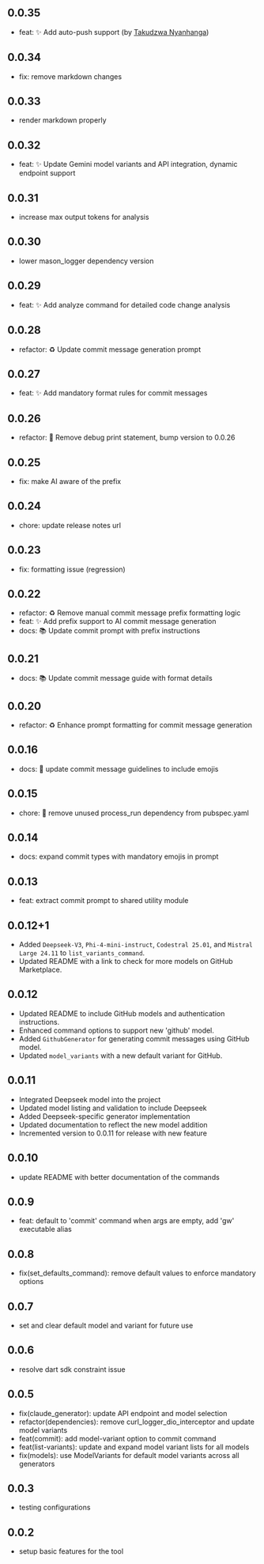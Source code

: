 ## 0.0.35
- feat: ✨ Add auto-push support (by [Takudzwa Nyanhanga](https://github.com/abcdOfficialzw))

## 0.0.34
- fix: remove markdown changes

## 0.0.33
- render markdown properly

## 0.0.32
- feat: ✨ Update Gemini model variants and API integration, dynamic endpoint support

## 0.0.31
- increase max output tokens for analysis

## 0.0.30
- lower mason_logger dependency version

## 0.0.29
- feat: ✨ Add analyze command for detailed code change analysis


## 0.0.28
- refactor: ♻️ Update commit message generation prompt

## 0.0.27
- feat: ✨ Add mandatory format rules for commit messages

## 0.0.26
- refactor: 🔧 Remove debug print statement, bump version to 0.0.26

## 0.0.25
- fix: make AI aware of the prefix

## 0.0.24
- chore: update release notes url

## 0.0.23
- fix: formatting issue (regression)

## 0.0.22
- refactor: ♻️ Remove manual commit message prefix formatting logic
- feat: ✨ Add prefix support to AI commit message generation
- docs: 📚 Update commit prompt with prefix instructions


## 0.0.21
- docs: 📚 Update commit message guide with format details

## 0.0.20
- refactor: ♻️ Enhance prompt formatting for commit message generation

## 0.0.16
- docs: 📝 update commit message guidelines to include emojis

## 0.0.15
- chore: 🧹 remove unused process_run dependency from pubspec.yaml

## 0.0.14
- docs: expand commit types with mandatory emojis in prompt

## 0.0.13
- feat: extract commit prompt to shared utility module

## 0.0.12+1
- Added `Deepseek-V3`, `Phi-4-mini-instruct`, `Codestral 25.01`, and `Mistral Large 24.11` to `list_variants_command`.
- Updated README with a link to check for more models on GitHub Marketplace.

## 0.0.12
- Updated README to include GitHub models and authentication instructions.
- Enhanced command options to support new 'github' model.
- Added `GithubGenerator` for generating commit messages using GitHub model.
- Updated `model_variants` with a new default variant for GitHub.

## 0.0.11
- Integrated Deepseek model into the project
- Updated model listing and validation to include Deepseek
- Added Deepseek-specific generator implementation
- Updated documentation to reflect the new model addition
- Incremented version to 0.0.11 for release with new feature

## 0.0.10
- update README with better documentation of the commands

## 0.0.9
- feat: default to 'commit' command when args are empty, add 'gw' executable alias

## 0.0.8
- fix(set_defaults_command): remove default values to enforce mandatory options

## 0.0.7
- set and clear default model and variant for future use

## 0.0.6
- resolve dart sdk constraint issue

## 0.0.5
- fix(claude_generator): update API endpoint and model selection
- refactor(dependencies): remove curl_logger_dio_interceptor and update model variants
- feat(commit): add model-variant option to commit command
- feat(list-variants): update and expand model variant lists for all models
- fix(models): use ModelVariants for default model variants across all generators

## 0.0.3
- testing configurations

## 0.0.2
- setup basic features for the tool
